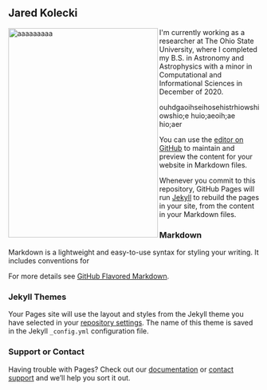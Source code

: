 ## Jared Kolecki


<img align="left" src="MyFirstPaper.png" width="300" height="420" alt="aaaaaaaaa">

I'm currently working as a researcher at The Ohio State University, where I completed my B.S. in Astronomy and Astrophysics with a minor in Computational and Informational Sciences in December of 2020.

ouhdgaoihseihosehistrhiowshiowshio;e huio;aeoih;ae hio;aer 


You can use the [editor on GitHub](https://github.com/kolecki4/kolecki4.github.io/edit/main/index.md) to maintain and preview the content for your website in Markdown files.

Whenever you commit to this repository, GitHub Pages will run [Jekyll](https://jekyllrb.com/) to rebuild the pages in your site, from the content in your Markdown files.

### Markdown

Markdown is a lightweight and easy-to-use syntax for styling your writing. It includes conventions for


For more details see [GitHub Flavored Markdown](https://guides.github.com/features/mastering-markdown/).

### Jekyll Themes

Your Pages site will use the layout and styles from the Jekyll theme you have selected in your [repository settings](https://github.com/kolecki4/kolecki4.github.io/settings). The name of this theme is saved in the Jekyll `_config.yml` configuration file.

### Support or Contact

Having trouble with Pages? Check out our [documentation](https://docs.github.com/categories/github-pages-basics/) or [contact support](https://support.github.com/contact) and we’ll help you sort it out.
